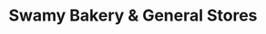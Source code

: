 ---
title: "Swamy Bakery & General Stores"
url: /dehuroad/swamy-bakery-und-general-stores/
shop: Supermarkt
---